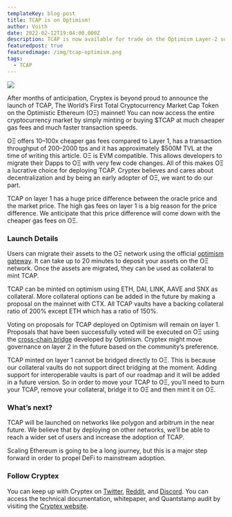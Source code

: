 ```yaml
---
templateKey: blog-post
title: TCAP is on Optimism!
author: Voith
date: 2022-02-12T19:04:00.000Z
description: TCAP is now available for trade on the Optimism Layer-2 solution for Ethereum!
featuredpost: true
featuredimage: /img/tcap-optimism.png
tags:
  - TCAP
---
```

![](/img/tcap-optimism.png)

After months of anticipation, Cryptex is beyond proud to announce the launch of TCAP, The World’s First Total Cryptocurrency Market Cap Token on the Optimistic Ethereum (OΞ) mainnet! You can now access the entire cryptocurrency market by simply minting or buying $TCAP at much cheaper gas fees and much faster transaction speeds.

OΞ offers 10–100x cheaper gas fees compared to Layer 1, has a transaction throughput of 200–2000 tps and it has approximately $500M TVL at the time of writing this article. OΞ is EVM compatible. This allows developers to migrate their Dapps to OΞ with very few code changes. All of this makes OΞ a lucrative choice for deploying TCAP. Cryptex believes and cares about decentralization and by being an early adopter of OΞ, we want to do our part.

TCAP on layer 1 has a huge price difference between the oracle price and the market price. The high gas fees on layer 1 is a big reason for the price difference. We anticipate that this price difference will come down with the cheaper gas fees on OΞ.

### Launch Details

Users can migrate their assets to the OΞ network using the official [optimism gateway](https://gateway.optimism.io/). It can take up to 20 minutes to deposit your assets on the OΞ network. Once the assets are migrated, they can be used as collateral to mint TCAP.

TCAP can be minted on optimism using ETH, DAI, LINK, AAVE and SNX as collateral. More collateral options can be added in the future by making a proposal on the mainnet with CTX. All TCAP vaults have a backing collateral ratio of 200% except ETH which has a ratio of 150%.

Voting on proposals for TCAP deployed on Optimism will remain on layer 1. Proposals that have been successfully voted will be executed on OΞ using the [cross-chain bridge](https://community.optimism.io/docs/developers/bridge/messaging/) developed by Optimism. Cryptex might move governance on layer 2 in the future based on the community’s preference.

TCAP minted on layer 1 cannot be bridged directly to OΞ. This is because our collateral vaults do not support direct bridging at the moment. Adding support for interoperable vaults is part of our roadmap and it will be added in a future version. So in order to move your TCAP to OΞ, you’ll need to burn your TCAP, remove your collateral, bridge it to OΞ and then mint it on OΞ.

### What’s next?

TCAP will be launched on networks like polygon and arbitrum in the near future. We believe that by deploying on other networks, we’ll be able to reach a wider set of users and increase the adoption of TCAP.

Scaling Ethereum is going to be a long journey, but this is a major step forward in order to propel DeFi to mainstream adoption.

### Follow Cryptex

You can keep up with Cryptex on [Twitter](http://www.twitter.com/cryptexfinance), [Reddit](http://www.reddit.com/r/TotalCryptoMarketCap), and [Discord](https://discord.gg/8bsHhe9y). You can access the technical documentation, whitepaper, and Quantstamp audit by visiting the [Cryptex website](https://cryptex.finance/).